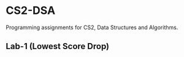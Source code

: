 # CS2-DSA
Programming assignments for CS2, Data Structures and Algorithms.

## Lab-1 (Lowest Score Drop)
